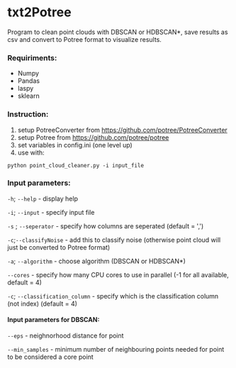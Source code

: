 # txt2Potree
Program to clean point clouds with DBSCAN or HDBSCAN*, save results as csv and convert to Potree format to visualize results.

### Requiriments:
* Numpy
* Pandas
* laspy
* sklearn

### Instruction:
1) setup PotreeConverter from https://github.com/potree/PotreeConverter
2) setup Potree from https://github.com/potree/potree
3) set variables in config.ini (one level up)
4) use with:
```
python point_cloud_cleaner.py -i input_file
```
### Input parameters:
```-h```; ```--help``` - display help

```-i```; ```--input``` - specify input file

```-s``` ; ```--seperator``` - specify how columns are seperated (default = ',')

```-c```;```--classifyNoise``` - add this to classify noise (otherwise point cloud will just be converted to Potree format)

```-a```; ```--algorithm``` - choose algorithm (DBSCAN or HDBSCAN*)

```--cores``` - specify how many CPU cores to use in parallel (-1 for all available, default = 4)

```-c```; ```--classification_column``` - specify which is the classification column (not index) (default = 4)

#### Input parameters for DBSCAN:

```--eps``` - neighnorhood distance for point

```--min_samples``` - minimum number of neighbouring points needed for point to be considered a core point
